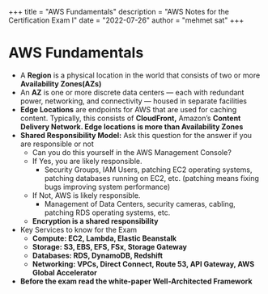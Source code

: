 +++
title = "AWS Fundamentals"
description = "AWS Notes for the Certification Exam I"
date = "2022-07-26"
author = "mehmet sat"
+++

# AWS Fundamentals

- A **Region** is a physical location in the world that consists of two or more **Availability Zones(AZs)**
- An **AZ** is one or more discrete data centers — each with redundant power, networking, and connectivity — housed in separate facilities
- **Edge Locations**  are endpoints for AWS that are used for caching content. Typically, this consists of **CloudFront,** Amazon’s **Content Delivery Network. Edge locations is more than Availability Zones**
- **Shared Responsibility Model:** Ask this question for the answer if you are responsible or not
    - Can you do this yourself in the AWS Management Console?
    - If Yes, you are likely responsible.
        - Security Groups, IAM Users, patching EC2 operating systems, patching databases running on EC2, etc. (patching means fixing bugs improving system performance)
    - If Not, AWS is likely responsible.
        - Management of Data Centers, security cameras, cabling, patching RDS operating systems, etc.
    - **Encryption is a shared responsibility**
- Key Services to know for the Exam
    - **Compute: EC2, Lambda, Elastic Beanstalk**
    - **Storage: S3, EBS, EFS, FSx, Storage Gateway**
    - **Databases: RDS, DynamoDB, Redshift**
    - **Networking: VPCs, Direct Connect, Route 53, API Gateway, AWS Global Accelerator**
- **Before the exam read the white-paper Well-Architected Framework**